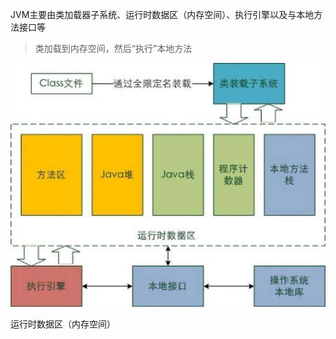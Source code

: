 JVM主要由类加载器子系统、运行时数据区（内存空间）、执行引擎以及与本地方法接口等
> 类加载到内存空间，然后“执行”本地方法

![](/assets/timg.jpg)

运行时数据区（内存空间）

